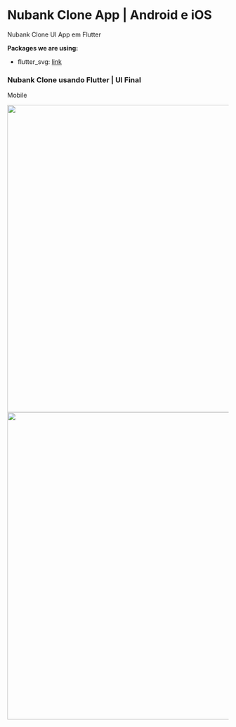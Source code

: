 # Nubank Clone App | Android e iOS

Nubank Clone UI App em Flutter

**Packages we are using:**

- flutter_svg: [link](https://pub.dev/packages/flutter_svg)

### Nubank Clone usando Flutter | UI Final

Mobile

<img src="nubank01.png" height="700em" />
<img src="nubank02.png" height="700em" />